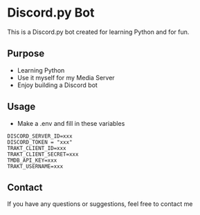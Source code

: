 # Discord.py Bot

This is a Discord.py bot created for learning Python and for fun.

## Purpose

- Learning Python
- Use it myself for my Media Server
- Enjoy building a Discord bot

## Usage

- Make a .env and fill in these variables

```
DISCORD_SERVER_ID=xxx
DISCORD_TOKEN = "xxx"
TRAKT_CLIENT_ID=xxx
TRAKT_CLIENT_SECRET=xxx
TMDB_API_KEY=xxx
TRAKT_USERNAME=xxx
```

## Contact

If you have any questions or suggestions, feel free to contact me
